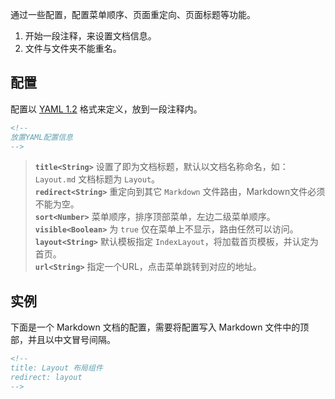 <!--
title: Markdown 配置
sort: 2
-->

通过一些配置，配置菜单顺序、页面重定向、页面标题等功能。

1. 开始一段注释，来设置文档信息。
2. 文件与文件夹不能重名。

## 配置

配置以 [YAML 1.2](http://www.yaml.org/) 格式来定义，放到一段注释内。

```markdown
<!--
放置YAML配置信息 
-->
```

> **`title<String>`** 设置了即为文档标题，默认以文档名称命名，如：`Layout.md` 文档标题为 `Layout`。  
> **`redirect<String>`** 重定向到其它 `Markdown` 文件路由，Markdown文件必须不能为空。  
> **`sort<Number>`** 菜单顺序，排序顶部菜单，左边二级菜单顺序。  
> **`visible<Boolean>`** 为 `true` 仅在菜单上不显示，路由任然可以访问。  
> **`layout<String>`** 默认模板指定 `IndexLayout`，将加载首页模板，并认定为首页。  
> **`url<String>`** 指定一个URL，点击菜单跳转到对应的地址。  

## 实例

下面是一个 Markdown 文档的配置，需要将配置写入 Markdown 文件中的顶部，并且以中文冒号间隔。

```markdown
<!--
title: Layout 布局组件
redirect: layout
-->
```
